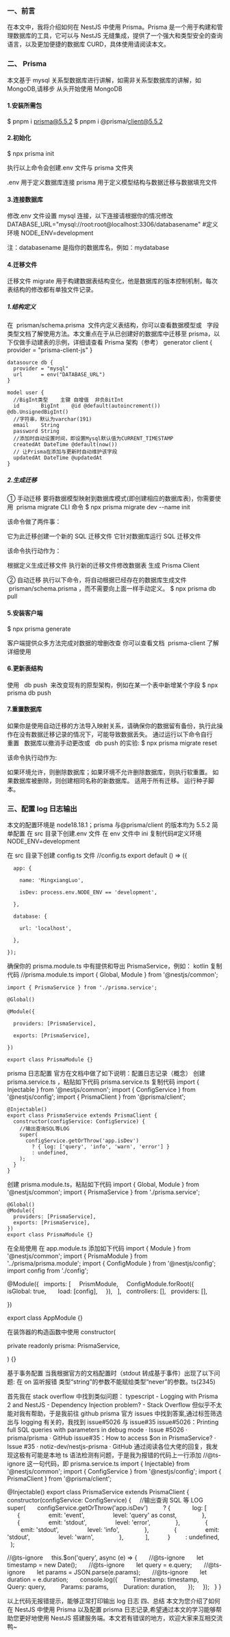 ### 一、前言

在本文中，我将介绍如何在 NestJS 中使用 Prisma。Prisma 是一个用于构建和管理数据库的工具，它可以与 NestJS 无缝集成，提供了一个强大和类型安全的查询语言，以及更加便捷的数据库 CURD，具体使用请阅读本文。

### 二、 Prisma

本文基于 mysql 关系型数据库进行讲解，如需非关系型数据库的讲解，如 MongoDB,请移步 从头开始使用 MongoDB

#### 1.安装所需包

$ pnpm i prisma@5.5.2
$ pnpm i @prisma/client@5.5.2

#### 2.初始化

$ npx prisma init

执行以上命令会创建.env 文件与 prisma 文件夹

.env 用于定义数据库连接
prisma 用于定义模型结构与数据迁移与数据填充文件

#### 3.连接数据库

修改.env 文件设置 mysql 连接，以下连接请根据你的情况修改
DATABASE_URL="mysql://root:root@localhost:3306/databasename" #定义环境
NODE_ENV=development

注：databasename 是指你的数据库名，例如：mydatabase

#### 4.迁移文件

迁移文件 migrate 用于构建数据表结构变化，他是数据库的版本控制机制，每次表结构的修改都有单独文件记录。

##### 1.结构定义

在  prisman/schema.prisma  文件内定义表结构，你可以查看数据模型或   字段类型文档了解使用方法。本文重点在于从已创建好的数据库中迁移至 prisma，以下仅做手动建表的示例，详细请查看 Prisma 架构（参考）
generator client {
provider = "prisma-client-js"
}

    datasource db {
      provider = "mysql"
      url      = env("DATABASE_URL")
    }

    model user {
      //BigInt类型	主键 自增值	非负BitInt
      id       BigInt    @id @default(autoincrement()) @db.UnsignedBigInt()
      //字符串，默认为varchar(191)
      email    String
      password String
      //添加时自动设置时间，即设置Mysql默认值为CURRENT_TIMESTAMP
      createdAt DateTime @default(now())
      // 让Prisma在添加与更新时自动维护该字段
      updatedAt DateTime @updatedAt
    }

##### 2.生成迁移

① 手动迁移
要将数据模型映射到数据库模式(即创建相应的数据库表)，你需要使用  prisma migrate CLI 命令
$ npx prisma migrate dev --name init

该命令做了两件事：

它为此迁移创建一个新的 SQL 迁移文件
它针对数据库运行 SQL 迁移文件

该命令执行动作为：

根据定义生成迁移文件
执行新的迁移文件修改数据表
生成 Prisma Client

② 自动迁移
执行以下命令，将自动根据已经存在的数据库生成文件  prisman/schema.prisma ，而不需要向上面一样手动定义。
$ npx prisma db pull

#### 5.安装客户端

$ npx prisma generate

客户端提供众多方法完成对数据的增删改查
你可以查看文档  prisma-client 了解详细使用

#### 6.更新表结构

使用   db push  来改变现有的原型架构，例如在某一个表中新增某个字段
$ npx prisma db push

#### 7.重置数据库

如果你是使用自动迁移的方法导入映射关系，请确保你的数据留有备份，执行此操作在没有数据迁移记录的情况下，可能导致数据丢失。
通过运行以下命令自行   重置   数据库以撤消手动更改或   db push 的实验:
$ npx prisma migrate reset

该命令执行动作为:

如果环境允许，则删除数据库；如果环境不允许删除数据库，则执行软重置。
如果数据库被删除，则创建相同名称的新数据库。
适用于所有迁移。
运行种子脚本。

### 三、配置 log 日志输出

本文的配置环境是 node18.18.1；prisma 与@prisma/client 的版本均为 5.5.2
简单配置
在 src 目录下创建.env 文件
在 env 文件中
ini 复制代码#定义环境
NODE_ENV=development

在 src 目录下创建 config.ts 文件
//config.ts
export default () => ({

      app: {

        name: 'MingxiangLuo',

        isDev: process.env.NODE_ENV == 'development',

      },

      database: {

        url: 'localhost',

      },

    });

确保你的 prisma.module.ts 中有提供和导出 PrismaService，例如：
kotlin 复制代码 //prisma.module.ts
import { Global, Module } from '@nestjs/common';

    import { PrismaService } from './prisma.service';

    @Global()

    @Module({

      providers: [PrismaService],

      exports: [PrismaService],

    })

    export class PrismaModule {}

prisma 日志配置
官方在文档中做了如下说明：配置日志记录（概念）
创建 prisma.service.ts ，粘贴如下代码
prisma.service.ts 复制代码 import { Injectable } from '@nestjs/common';
import { ConfigService } from '@nestjs/config';
import { PrismaClient } from '@prisma/client';

    @Injectable()
    export class PrismaService extends PrismaClient {
      constructor(configService: ConfigService) {
        //输出查询SQL等LOG
        super(
          configService.getOrThrow('app.isDev')
            ? { log: ['query', 'info', 'warn', 'error'] }
            : undefined,
        );
      }
    }

创建 prisma.module.ts，粘贴如下代码
import { Global, Module } from '@nestjs/common';
import { PrismaService } from './prisma.service';

    @Global()
    @Module({
      providers: [PrismaService],
      exports: [PrismaService],
    })
    export class PrismaModule {}

在全局使用
在 app.module.ts 添加如下代码
import { Module } from '@nestjs/common';
import { PrismaModule } from '../prisma/prisma.module';
import { ConfigModule } from '@nestjs/config';
import config from './config';

@Module({
  imports: [
    PrismModule,
    ConfigModule.forRoot({
      isGlobal: true,
      load: [config],
    }),
  ],
  controllers: [],
  providers: [],

})

export class AppModule {}

在装饰器的构造函数中使用
constructor(

private readonly prisma: PrismaService,

) {}

基于事务配置
当我根据官方的文档配置时（stdout 转成基于事件）出现了以下问题:
在 on 监听报错
类型“string”的参数不能赋给类型“never”的参数。ts(2345)

首先我在 stack overflow 中找到类似问题：
typescript - Logging with Prisma 2 and NestJS - Dependency Injection problem? - Stack Overflow
但似乎不太能对我有帮助，于是我前往 github prisma 官方 issues 中找到答案,通过标签筛选出与 logging 有关的，我找到 issue#5026 与 issue#35
issue#5026：Printing full SQL queries with parameters in debug mode · Issue #5026 · prisma/prisma · GitHub
issue#35：How to access $on in PrismaService? · Issue #35 · notiz-dev/nestjs-prisma · GitHub
通过阅读各位大佬的回复，我发现这极有可能是本地 ts 语法检测有问题，于是我为报错的代码上一行添加 //@ts-ignore 这一句代码，即
prisma.service.ts
import { Injectable} from '@nestjs/common';
import { ConfigService } from '@nestjs/config';
import { PrismaClient } from '@prisma/client';

@Injectable()
export class PrismaService extends PrismaClient {
  constructor(configService: ConfigService) {
    //输出查询 SQL 等 LOG
    super(
      configService.getOrThrow('app.isDev')
        ? {
            log: [
              {
                emit: 'event',
                level: 'query' as const,
              },
              {
                emit: 'stdout',
                level: 'error',
              },
              {
                emit: 'stdout',
                level: 'info',
              },
              {
                emit: 'stdout',
                level: 'warn',
              },
            ],
          }
        : undefined,
    );

//@ts-ignore
    this.$on('query', async (e) => {
      //@ts-ignore
      let timestamp = new Date();
      //@ts-ignore
      let query = e.query;
      //@ts-ignore
      let params = JSON.parse(e.params);
      //@ts-ignore
      let duration = e.duration;
      console.log({
        Timestamp: timestamp,
        Query: query,
        Params: params,
        Duration: duration,
      });
    });
  }
}

以上代码无报错提示，能够正常打印输出 log 日志
四、总结
本文为您介绍了如何在 NestJS 中使用 Prisma 以及配置 prisma 日志记录,希望通过本文的学习能够帮助您更好地使用 NestJS 搭建服务端。本文若有错误的地方，欢迎大家来互相交流鸭~
